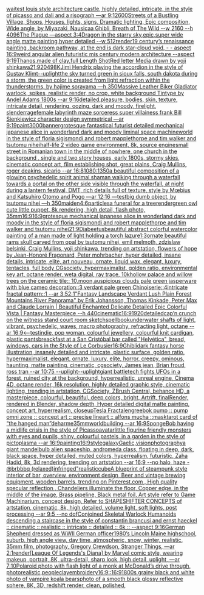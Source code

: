 [waite](https://www.ebank.nz/aiartgenerator?category=waite)[st louis style architecture castle, highly detailed, intricate, in the style of picasso and dali and a risograph —ar 9:12](https://www.ebank.nz/aiartgenerator?category=st%20louis%20style%20architecture%20castle%2C%20highly%20detailed%2C%20intricate%2C%20in%20the%20style%20of%20picasso%20and%20dali%20and%20a%20risograph%20%E2%80%94ar%209%3A12)[600](https://www.ebank.nz/aiartgenerator?category=600)[Streets of a Bustling Village, Shops, Houses, lights, signs, Dramatic lighting, Epic composition, Wide angle, by Miyazaki, Nausicaa Ghibli, Breath of The Wild  --w 2160  --h 4096](https://www.ebank.nz/aiartgenerator?category=Streets%20of%20a%20Bustling%20Village%2C%20Shops%2C%20Houses%2C%20lights%2C%20signs%2C%20Dramatic%20lighting%2C%20Epic%20composition%2C%20Wide%20angle%2C%20by%20Miyazaki%2C%20Nausicaa%20Ghibli%2C%20Breath%20of%20The%20Wild%20%20--w%202160%20%20--h%204096)[The Plague —aspect 3:4](https://www.ebank.nz/aiartgenerator?category=The%20Plague%20%E2%80%94aspect%203%3A4)[Dragon in the starry sky,epic,super wide angle,matte painting,hyper detailed --w 512](https://www.ebank.nz/aiartgenerator?category=Dragon%20in%20the%20starry%20sky%2Cepic%2Csuper%20wide%20angle%2Cmatte%20painting%2Chyper%20detailed%20--w%20512)[render](https://www.ebank.nz/aiartgenerator?category=render)[19 century’s renaissance painting ,backroom pathway, at the end is dark star-cloud void,  - - aspect 16:9](https://www.ebank.nz/aiartgenerator?category=19%20century%E2%80%99s%20renaissance%20painting%20%2Cbackroom%20pathway%2C%20at%20the%20end%20is%20dark%20star-cloud%20void%2C%20%20-%20-%20aspect%2016%3A9)[weird angular alien futuristic mis century modern architecture  --aspect 9:19](https://www.ebank.nz/aiartgenerator?category=weird%20angular%20alien%20futuristic%20mis%20century%20modern%20architecture%20%20--aspect%209%3A19)[Thanos,made of clay,full Length Shot](https://www.ebank.nz/aiartgenerator?category=Thanos%2Cmade%20of%20clay%2Cfull%20Length%20Shot)[Red letter Media drawn by yoji shinkawa](https://www.ebank.nz/aiartgenerator?category=Red%20letter%20Media%20drawn%20by%20yoji%20shinkawa)[21:9](https://www.ebank.nz/aiartgenerator?category=21%3A9)[2049](https://www.ebank.nz/aiartgenerator?category=2049)[8K](https://www.ebank.nz/aiartgenerator?category=8K)[Jimi Hendrix playing the accordion in the style of Gustav Klimt](https://www.ebank.nz/aiartgenerator?category=Jimi%20Hendrix%20playing%20the%20accordion%20in%20the%20style%20of%20Gustav%20Klimt)[--uplight](https://www.ebank.nz/aiartgenerator?category=--uplight)[the sky turned green in sioux falls, south dakota during a storm, the green color is created from light refraction within the thunderstorms, by hajime sorayama —h 350](https://www.ebank.nz/aiartgenerator?category=the%20sky%20turned%20green%20in%20sioux%20falls%2C%20south%20dakota%20during%20a%20storm%2C%20the%20green%20color%20is%20created%20from%20light%20refraction%20within%20the%20thunderstorms%2C%20by%20hajime%20sorayama%20%E2%80%94h%20350)[Massive Leather Biker Gladiator warlock, spikes, realistic render, no crop, white background Tintype by Andel Adams 1800s --ar 9:16](https://www.ebank.nz/aiartgenerator?category=Massive%20Leather%20Biker%20Gladiator%20warlock%2C%20spikes%2C%20realistic%20render%2C%20no%20crop%2C%20white%20background%20Tintype%20by%20Andel%20Adams%201800s%20--ar%209%3A16)[detailed,](https://www.ebank.nz/aiartgenerator?category=detailed%2C)[pleasure, bodies, skin, texture, intricate detail, rendering, oozing, dark and moody, firelight, slender](https://www.ebank.nz/aiartgenerator?category=pleasure%2C%20bodies%2C%20skin%2C%20texture%2C%20intricate%20detail%2C%20rendering%2C%20oozing%2C%20dark%20and%20moody%2C%20firelight%2C%20slender)[rage](https://www.ebank.nz/aiartgenerator?category=rage)[female labyrinth maze sorceress super villainess frank Bill Sienkiewicz character design symmetrical —ar 9:19](https://www.ebank.nz/aiartgenerator?category=female%20labyrinth%20maze%20sorceress%20super%20villainess%20frank%20Bill%20Sienkiewicz%20character%20design%20symmetrical%20%E2%80%94ar%209%3A19)[paint](https://www.ebank.nz/aiartgenerator?category=paint)[3000](https://www.ebank.nz/aiartgenerator?category=3000)[banner](https://www.ebank.nz/aiartgenerator?category=banner)[grotesque fantastical futurist detailed mechanical japanese alice in wonderland dark and moody liminal space machineworld in the style of floria sigismondi and robert mapplethorpe and tim walker and tsutomu nihei](https://www.ebank.nz/aiartgenerator?category=grotesque%20fantastical%20futurist%20detailed%20mechanical%20japanese%20alice%20in%20wonderland%20dark%20and%20moody%20liminal%20space%20machineworld%20in%20the%20style%20of%20floria%20sigismondi%20and%20robert%20mapplethorpe%20and%20tim%20walker%20and%20tsutomu%20nihei)[half-life 2 video game environment, 8k, source engine](https://www.ebank.nz/aiartgenerator?category=half-life%202%20video%20game%20environment%2C%208k%2C%20source%20engine)[small street in Romanian town in the middle of nowhere, one church in the background , single and two story houses, early 1800s, stormy skies, cinematic concept art, film establishing shot, great plains, Craig Mullins, roger deakins, sicario --ar 16:8](https://www.ebank.nz/aiartgenerator?category=small%20street%20in%20Romanian%20town%20in%20the%20middle%20of%20nowhere%2C%20one%20church%20in%20the%20background%20%2C%20single%20and%20two%20story%20houses%2C%20early%201800s%2C%20stormy%20skies%2C%20cinematic%20concept%20art%2C%20film%20establishing%20shot%2C%20great%20plains%2C%20Craig%20Mullins%2C%20roger%20deakins%2C%20sicario%20--ar%2016%3A8)[1080:1350](https://www.ebank.nz/aiartgenerator?category=1080%3A1350)[a beautiful composition of a glowing psychedelic spirit animal shaman walking through a waterfall towards a portal on the other side visible through the waterfall, at night during a lantern festival, DMT,  rich details full of texture, style by Mœbius and Katsuhiro Otomo and Pogo —ar 12:16 —test](https://www.ebank.nz/aiartgenerator?category=a%20beautiful%20composition%20of%20a%20glowing%20psychedelic%20spirit%20animal%20shaman%20walking%20through%20a%20waterfall%20towards%20a%20portal%20on%20the%20other%20side%20visible%20through%20the%20waterfall%2C%20at%20night%20during%20a%20lantern%20festival%2C%20DMT%2C%20%20rich%20details%20full%20of%20texture%2C%20style%20by%20M%C5%93bius%20and%20Katsuhiro%20Otomo%20and%20Pogo%20%E2%80%94ar%2012%3A16%20%E2%80%94test)[big dumb object, by tsutomu nihei —h 350](https://www.ebank.nz/aiartgenerator?category=big%20dumb%20object%2C%20by%20tsutomu%20nihei%20%E2%80%94h%20350)[maiden](https://www.ebank.nz/aiartgenerator?category=maiden)[4:6](https://www.ebank.nz/aiartgenerator?category=4%3A6)[particles](https://www.ebank.nz/aiartgenerator?category=particles)[a funeral for a tree](https://www.ebank.nz/aiartgenerator?category=a%20funeral%20for%20a%20tree)[render](https://www.ebank.nz/aiartgenerator?category=render)[green owl cute little puppet, 8k rendering, high detail, flash photo, 35mm](https://www.ebank.nz/aiartgenerator?category=green%20owl%20cute%20little%20puppet%2C%208k%20rendering%2C%20high%20detail%2C%20flash%20photo%2C%2035mm)[16:9](https://www.ebank.nz/aiartgenerator?category=16%3A9)[16:9](https://www.ebank.nz/aiartgenerator?category=16%3A9)[grotesque mechanical japanese alice in wonderland dark and moody in the style of floria sigismondi and robert mapplethorpe and tim walker and tsutomu nihei](https://www.ebank.nz/aiartgenerator?category=grotesque%20mechanical%20japanese%20alice%20in%20wonderland%20dark%20and%20moody%20in%20the%20style%20of%20floria%20sigismondi%20and%20robert%20mapplethorpe%20and%20tim%20walker%20and%20tsutomu%20nihei)[21:9](https://www.ebank.nz/aiartgenerator?category=21%3A9)[Diabeetus](https://www.ebank.nz/aiartgenerator?category=Diabeetus)[beautiful abstract colorful watercolor painting of a man made of light holding a torch lazure](https://www.ebank.nz/aiartgenerator?category=beautiful%20abstract%20colorful%20watercolor%20painting%20of%20a%20man%20made%20of%20light%20holding%20a%20torch%20lazure)[1:3](https://www.ebank.nz/aiartgenerator?category=1%3A3)[ornate beautiful rams skull carved from opal by tsutomu nihei, emil melmoth, zdzislaw belsinki, Craig Mullins, yoji shinkawa, trending on artstation, flowers of hope by Jean-Honoré Fragonard, Peter mohrbacher, hyper detailed, insane details, intricate, elite, art nouveau, ornate, liquid wax, elegant, luxury, tentacles, full body CGsociety, hypermaximalist, golden ratio, environmental key art, octane render, weta digital, ray trace, 10k](https://www.ebank.nz/aiartgenerator?category=ornate%20beautiful%20rams%20skull%20carved%20from%20opal%20by%20tsutomu%20nihei%2C%20emil%20melmoth%2C%20zdzislaw%20belsinki%2C%20Craig%20Mullins%2C%20yoji%20shinkawa%2C%20trending%20on%20artstation%2C%20flowers%20of%20hope%20by%20Jean-Honor%C3%A9%20Fragonard%2C%20Peter%20mohrbacher%2C%20hyper%20detailed%2C%20insane%20details%2C%20intricate%2C%20elite%2C%20art%20nouveau%2C%20ornate%2C%20liquid%20wax%2C%20elegant%2C%20luxury%2C%20tentacles%2C%20full%20body%20CGsociety%2C%20hypermaximalist%2C%20golden%20ratio%2C%20environmental%20key%20art%2C%20octane%20render%2C%20weta%20digital%2C%20ray%20trace%2C%2010k)[hollow palace and willow trees on the ceramic tile:: 10,moon,auspicious clouds pale green jasperware with blue cameo decoration::3 verdant pale green Chinoiserie::4intricate fractal pattern::1 --ar 3:5](https://www.ebank.nz/aiartgenerator?category=hollow%20palace%20and%20willow%20trees%20on%20the%20ceramic%20tile%3A%3A%2010%2Cmoon%2Causpicious%20clouds%20pale%20green%20jasperware%20with%20blue%20cameo%20decoration%3A%3A3%20verdant%20pale%20green%20Chinoiserie%3A%3A4intricate%20fractal%20pattern%3A%3A1%20--ar%203%3A5)[2:1](https://www.ebank.nz/aiartgenerator?category=2%3A1)["Fantasy Landscape Verdant Lush Plain Forest Mountains River Panorama" by Erik Johansson, Thomas Kinkade, Peter Max and Claude Lorrain |  Beautiful Enchanted Delicate Detailed Epic Colorful Vista | Fantasy Masterpiece --h 440](https://www.ebank.nz/aiartgenerator?category=%22Fantasy%20Landscape%20Verdant%20Lush%20Plain%20Forest%20Mountains%20River%20Panorama%22%20by%20Erik%20Johansson%2C%20Thomas%20Kinkade%2C%20Peter%20Max%20and%20Claude%20Lorrain%20%7C%20%20Beautiful%20Enchanted%20Delicate%20Detailed%20Epic%20Colorful%20Vista%20%7C%20Fantasy%20Masterpiece%20--h%20440)[cinematic](https://www.ebank.nz/aiartgenerator?category=cinematic)[16:9](https://www.ebank.nz/aiartgenerator?category=16%3A9)[1920](https://www.ebank.nz/aiartgenerator?category=1920)[detailed](https://www.ebank.nz/aiartgenerator?category=detailed)[cap’n crunch on the witness stand court room sketch](https://www.ebank.nz/aiartgenerator?category=cap%E2%80%99n%20crunch%20on%20the%20witness%20stand%20court%20room%20sketch)[spellbook](https://www.ebank.nz/aiartgenerator?category=spellbook)[underwater shafts of light, vibrant, psychedelic, waves, macro photography, refracting light, octane --ar 16:9](https://www.ebank.nz/aiartgenerator?category=underwater%20shafts%20of%20light%2C%20vibrant%2C%20psychedelic%2C%20waves%2C%20macro%20photography%2C%20refracting%20light%2C%20octane%20--ar%2016%3A9)[<--test](https://www.ebank.nz/aiartgenerator?category=%3C--test)[indie, pop woman, colourful jewellery, colourful knit cardigan, plastic pants](https://www.ebank.nz/aiartgenerator?category=indie%2C%20pop%20woman%2C%20colourful%20jewellery%2C%20colourful%20knit%20cardigan%2C%20plastic%20pants)[breackfast at a San Cristóbal bar called "Helvética", bread, windows, cars in the Style of Le Corbusier](https://www.ebank.nz/aiartgenerator?category=breackfast%20at%20a%20San%20Crist%C3%B3bal%20bar%20called%20%22Helv%C3%A9tica%22%2C%20bread%2C%20windows%2C%20cars%20in%20the%20Style%20of%20Le%20Corbusier)[16:9](https://www.ebank.nz/aiartgenerator?category=16%3A9)[Ghibli](https://www.ebank.nz/aiartgenerator?category=Ghibli)[dark fantasy horse illustration, insanely detailed and intricate, plastic surface, golden ratio, hypermaximalist, elegant, ornate, luxury, elite, horror, creepy, ominous, haunting, matte painting, cinematic, cgsociety, James jean, Brian froud, ross tran --ar 10:75 --uplight](https://www.ebank.nz/aiartgenerator?category=dark%20fantasy%20horse%20illustration%2C%20insanely%20detailed%20and%20intricate%2C%20plastic%20surface%2C%20golden%20ratio%2C%20hypermaximalist%2C%20elegant%2C%20ornate%2C%20luxury%2C%20elite%2C%20horror%2C%20creepy%2C%20ominous%2C%20haunting%2C%20matte%20painting%2C%20cinematic%2C%20cgsociety%2C%20James%20jean%2C%20Brian%20froud%2C%20ross%20tran%20--ar%2010%3A75%20--uplight)[--uplight](https://www.ebank.nz/aiartgenerator?category=--uplight)[giant battletech fights UFOs in a forest, ruined city at the background, hyperrealistic, unreal engine, Cinema 4D, octane render, 16k resolution, highly detailed graphic style, cinematic lighting, trending in artstation, CGSociety, ZBrush Central, behance HD, a masterpiece, colourful, beautiful, deep colors, bright, Artrift, finalRender, rendered in Blender, shadow depth, Hyper detailed digital matte painting, concept art, hyperrealism, closeup](https://www.ebank.nz/aiartgenerator?category=giant%20battletech%20fights%20UFOs%20in%20a%20forest%2C%20ruined%20city%20at%20the%20background%2C%20hyperrealistic%2C%20unreal%20engine%2C%20Cinema%204D%2C%20octane%20render%2C%2016k%20resolution%2C%20highly%20detailed%20graphic%20style%2C%20cinematic%20lighting%2C%20trending%20in%20artstation%2C%20CGSociety%2C%20ZBrush%20Central%2C%20behance%20HD%2C%20a%20masterpiece%2C%20colourful%2C%20beautiful%2C%20deep%20colors%2C%20bright%2C%20Artrift%2C%20finalRender%2C%20rendered%20in%20Blender%2C%20shadow%20depth%2C%20Hyper%20detailed%20digital%20matte%20painting%2C%20concept%20art%2C%20hyperrealism%2C%20closeup)[Tesla Fractal](https://www.ebank.nz/aiartgenerator?category=Tesla%20Fractal)[eng](https://www.ebank.nz/aiartgenerator?category=eng)[reebok pump :: pump omni zone :: concept art :: precise lineart :: alfons mucha ::](https://www.ebank.nz/aiartgenerator?category=reebok%20pump%20%3A%3A%20pump%20omni%20zone%20%3A%3A%20concept%20art%20%3A%3A%20precise%20lineart%20%3A%3A%20alfons%20mucha%20%3A%3A)[mask](https://www.ebank.nz/aiartgenerator?category=mask)[tarot card of “the hanged man”](https://www.ebank.nz/aiartgenerator?category=tarot%20card%20of%20%E2%80%9Cthe%20hanged%20man%E2%80%9D)[deharme](https://www.ebank.nz/aiartgenerator?category=deharme)[35mm](https://www.ebank.nz/aiartgenerator?category=35mm)[worldbuilding --ar 16:9](https://www.ebank.nz/aiartgenerator?category=worldbuilding%20--ar%2016%3A9)[SpongeBob having a midlife crisis in the style of Picasso](https://www.ebank.nz/aiartgenerator?category=SpongeBob%20having%20a%20midlife%20crisis%20in%20the%20style%20of%20Picasso)[avatar](https://www.ebank.nz/aiartgenerator?category=avatar)[little figurine friendly monsters with eyes and pupils, shiny, colourful pastels, in a garden in the style of pictoplasma --ar 16:9](https://www.ebank.nz/aiartgenerator?category=little%20figurine%20friendly%20monsters%20with%20eyes%20and%20pupils%2C%20shiny%2C%20colourful%20pastels%2C%20in%20a%20garden%20in%20the%20style%20of%20pictoplasma%20--ar%2016%3A9)[painting](https://www.ebank.nz/aiartgenerator?category=painting)[16:9](https://www.ebank.nz/aiartgenerator?category=16%3A9)[style](https://www.ebank.nz/aiartgenerator?category=style)[galaxy](https://www.ebank.nz/aiartgenerator?category=galaxy)[Gaelic,](https://www.ebank.nz/aiartgenerator?category=Gaelic%2C)[vision](https://www.ebank.nz/aiartgenerator?category=vision)[photography](https://www.ebank.nz/aiartgenerator?category=photography)[a giant mandelbulb alien spaceship, andromeda class, floating in deep, dark, black space, hyper detailed, muted colors, hyperrealism, futuristic, Zaha Hadid, 8k, 3d rendering, trending on artstation --ar 16:9 --no halo, haze - @brbbbq (relaxed)](https://www.ebank.nz/aiartgenerator?category=a%20giant%20mandelbulb%20alien%20spaceship%2C%20andromeda%20class%2C%20floating%20in%20deep%2C%20dark%2C%20black%20space%2C%20hyper%20detailed%2C%20muted%20colors%2C%20hyperrealism%2C%20futuristic%2C%20Zaha%20Hadid%2C%208k%2C%203d%20rendering%2C%20trending%20on%20artstation%20--ar%2016%3A9%20--no%20halo%2C%20haze%20-%20%40brbbbq%20%28relaxed%29)[infringed"](https://www.ebank.nz/aiartgenerator?category=infringed%22)[realistic](https://www.ebank.nz/aiartgenerator?category=realistic)[cube](https://www.ebank.nz/aiartgenerator?category=cube)[A blueprint of steampunk style interior of bar,  overview, environment  design,  Beer and vintage brewing equipment, wooden barrels,  trending on Pinterest.com  , High quality specular reflection ,  Chandeliers illuminate the floor, Copper  edge, in the middle of the image, Brass pipeline,  Black metal foil,  Art style refer to Game Machinarium.  concept design, Refer to SHAPESHIFTER CONCEPTS  of artstation, cinematic,  8k, high detailed,  volume light,  soft lights,  post processing    --ar 9:5   --no dof](https://www.ebank.nz/aiartgenerator?category=A%20blueprint%20of%20steampunk%20style%20interior%20of%20bar%2C%20%20overview%2C%20environment%20%20design%2C%20%20Beer%20and%20vintage%20brewing%20equipment%2C%20wooden%20barrels%2C%20%20trending%20on%20Pinterest.com%20%20%2C%20High%20quality%20specular%20reflection%20%2C%20%20Chandeliers%20illuminate%20the%20floor%2C%20Copper%20%20edge%2C%20in%20the%20middle%20of%20the%20image%2C%20Brass%20pipeline%2C%20%20Black%20metal%20foil%2C%20%20Art%20style%20refer%20to%20Game%20Machinarium.%20%20concept%20design%2C%20Refer%20to%20SHAPESHIFTER%20CONCEPTS%20%20of%20artstation%2C%20cinematic%2C%20%208k%2C%20high%20detailed%2C%20%20volume%20light%2C%20%20soft%20lights%2C%20%20post%20processing%20%20%20%20--ar%209%3A5%20%20%20--no%20dof)[Conjoined Skeletal Warlock Humanoids descending a staircase in the style of constantin brancusi and ernst haeckel :: cinematic :: realistic :: intricate :: detailed :: 6k :: --aspect 9:16](https://www.ebank.nz/aiartgenerator?category=Conjoined%20Skeletal%20Warlock%20Humanoids%20descending%20a%20staircase%20in%20the%20style%20of%20constantin%20brancusi%20and%20ernst%20haeckel%20%3A%3A%20cinematic%20%3A%3A%20realistic%20%3A%3A%20intricate%20%3A%3A%20detailed%20%3A%3A%206k%20%3A%3A%20--aspect%209%3A16)[German Shepherd dressed as WWII German officer](https://www.ebank.nz/aiartgenerator?category=German%20Shepherd%20dressed%20as%20WWII%20German%20officer)[1980’s Lincoln Maine highschool, suburb, high angle view, day time, atmospheric, snow, winter, realistic, 35mm film, photography, Gregory Crewdson, Stranger Things, —ar 2:1](https://www.ebank.nz/aiartgenerator?category=1980%E2%80%99s%20Lincoln%20Maine%20highschool%2C%20suburb%2C%20high%20angle%20view%2C%20day%20time%2C%20atmospheric%2C%20snow%2C%20winter%2C%20realistic%2C%2035mm%20film%2C%20photography%2C%20Gregory%20Crewdson%2C%20Stranger%20Things%2C%20%E2%80%94ar%202%3A1)[render](https://www.ebank.nz/aiartgenerator?category=render)[[League Of Legends's Diana] by Marvel comic style, wearing makeup, portrait, 8K, ultra-detail, sharp look, high detail, uplight, —ar 7:10](https://www.ebank.nz/aiartgenerator?category=%5BLeague%20Of%20Legends%27s%20Diana%5D%20by%20Marvel%20comic%20style%2C%20wearing%20makeup%2C%20portrait%2C%208K%2C%20ultra-detail%2C%20sharp%20look%2C%20high%20detail%2C%20uplight%2C%20%E2%80%94ar%207%3A10)[Polaroid photo with flash light of a monk at McDonald’s drive through, photorealistic,](https://www.ebank.nz/aiartgenerator?category=Polaroid%20photo%20with%20flash%20light%20of%20a%20monk%20at%20McDonald%E2%80%99s%20drive%20through%2C%20photorealistic%2C)[people](https://www.ebank.nz/aiartgenerator?category=people)[clay](https://www.ebank.nz/aiartgenerator?category=clay)[embroidery](https://www.ebank.nz/aiartgenerator?category=embroidery)[16:9](https://www.ebank.nz/aiartgenerator?category=16%3A9)[::](https://www.ebank.nz/aiartgenerator?category=%3A%3A)[16:9](https://www.ebank.nz/aiartgenerator?category=16%3A9)[1800s grainy black and white photo of vampire koala bears](https://www.ebank.nz/aiartgenerator?category=1800s%20grainy%20black%20and%20white%20photo%20of%20vampire%20koala%20bears)[photo of a smooth black glossy reflective sphere, 8K, 3D, redshift render, clean, polished,](https://www.ebank.nz/aiartgenerator?category=photo%20of%20a%20smooth%20black%20glossy%20reflective%20sphere%2C%208K%2C%203D%2C%20redshift%20render%2C%20clean%2C%20polished%2C)